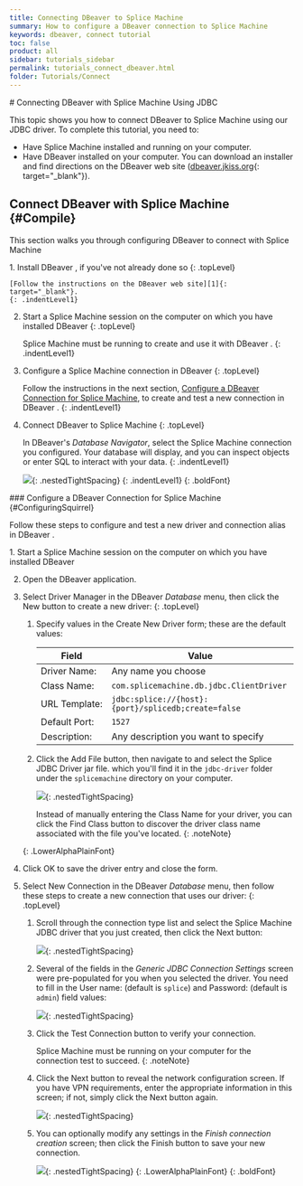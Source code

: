 ```yaml
---
title: Connecting DBeaver to Splice Machine
summary: How to configure a DBeaver connection to Splice Machine
keywords: dbeaver, connect tutorial
toc: false
product: all
sidebar: tutorials_sidebar
permalink: tutorials_connect_dbeaver.html
folder: Tutorials/Connect
---
```

<section>
<div class="TopicContent" data-swiftype-index="true" markdown="1">
# Connecting DBeaver with Splice Machine Using JDBC

This topic shows you how to connect DBeaver to Splice Machine using our
JDBC driver. To complete this tutorial, you need to:

* Have Splice Machine installed and running on your computer.
* Have DBeaver installed on your computer. You can download an installer
  and find directions on the DBeaver web site ([dbeaver.jkiss.org][1]{:
  target="_blank"}).

## Connect DBeaver with Splice Machine   {#Compile}

This section walks you through configuring DBeaver to connect
with Splice Machine

<div class="opsStepsList" markdown="1">
1.  Install DBeaver , if you've not already done so
    {: .topLevel}

    [Follow the instructions on the DBeaver web site][1]{:
    target="_blank"}.
    {: .indentLevel1}

2.  Start a Splice Machine session on the computer on which you have
    installed DBeaver
    {: .topLevel}

    Splice Machine must be running to create and use it with DBeaver .
    {: .indentLevel1}

3.  Configure a Splice Machine connection in DBeaver
    {: .topLevel}

    Follow the instructions in the next section, [Configure a DBeaver
    Connection for Splice Machine](#ConfiguringSquirrel), to create and
    test a new connection in DBeaver .
    {: .indentLevel1}

4.  Connect DBeaver to Splice Machine
    {: .topLevel}

    In DBeaver's *Database Navigator*, select the Splice Machine
    connection you configured. Your database will display, and you can
    inspect objects or enter SQL to interact with your data.
    {: .indentLevel1}

    ![](images/DBeaverSplice.png){: .nestedTightSpacing}
    {: .indentLevel1}
{: .boldFont}

</div>
### Configure a DBeaver Connection for Splice Machine   {#ConfiguringSquirrel}

Follow these steps to configure and test a new driver and connection
alias in DBeaver .

<div class="opsStepsList" markdown="1">
1.  Start a Splice Machine session on the computer on which you have
    installed DBeaver

2.  Open the DBeaver application.

3.  Select <span class="AppCommand">Driver Manager</span> in the DBeaver
    *Database* menu, then click the <span class="AppCommand">New</span>
    button to create a new driver:
    {: .topLevel}

    1.  Specify values in the <span class="AppCommand">Create New
        Driver</span> form; these are the default values:

        <table>
                                            <col />
                                            <col />
                                            <thead>
                                                <tr>
                                                    <th>Field</th>
                                                    <th>Value</th>
                                                </tr>
                                            </thead>
                                            <tbody>
                                                <tr>
                                                    <td class="AppFont">Driver Name:</td>
                                                    <td>Any name you choose</td>
                                                </tr>
                                                <tr>
                                                    <td class="AppFont">Class Name:</td>
                                                    <td><code>com.splicemachine.db.jdbc.ClientDriver</code></td>
                                                </tr>
                                                <tr>
                                                    <td class="AppFont">URL Template:</td>
                                                    <td><code>jdbc:splice://{host}:{port}/splicedb;create=false</code></td>
                                                </tr>
                                                <tr>
                                                    <td class="AppFont">Default Port:</td>
                                                    <td><code>1527</code></td>
                                                </tr>
                                                <tr>
                                                    <td class="AppFont">Description:</td>
                                                    <td>Any description you want to specify</td>
                                                </tr>
                                            </tbody>
                                        </table>

    2.  Click the <span class="AppCommand">Add File</span> button, then
        navigate to and select the Splice JDBC Driver jar file. which
        you'll find it in the `jdbc-driver` folder under the
        `splicemachine` directory on your computer.

        ![](images/DBeaverDriver.png){: .nestedTightSpacing}

        Instead of manually entering the <span class="AppCommand">Class
        Name</span> for your driver, you can click the <span
        class="AppCommand">Find Class</span> button to discover the
        driver class name associated with the file you've located.</span>
        {: .noteNote}

    {: .LowerAlphaPlainFont}

4.  Click <span class="AppCommand">OK</span> to save the driver entry
    and close the form.
    
5.  Select <span class="AppCommand">New Connection</span> in the DBeaver
    *Database* menu, then follow these steps to create a new connection
    that uses our driver:
    {: .topLevel}

    1.  Scroll through the connection type list and select the
        Splice Machine JDBC driver that you just created, then click the
        <span class="AppCommand">Next</span> button:

        ![](images/DBeaverConnection1.png){: .nestedTightSpacing}

    2.  Several of the fields in the *Generic JDBC Connection Settings*
        screen were pre-populated for you when you selected the driver.
        You need to fill in the <span class="AppCommand">User
        name:</span> (default is `splice`) and <span
        class="AppCommand">Password:</span> (default is `admin`) field
        values:

        ![](images/DBeaverConnection2.png){: .nestedTightSpacing}

    3.  Click the <span class="AppCommand">Test Connection</span> button
        to verify your connection.

        Splice Machine must be running on your computer for the
        connection test to succeed.
        {: .noteNote}

    4.  Click the <span class="AppCommand">Next</span> button to reveal
        the network configuration screen. If you have VPN requirements,
        enter the appropriate information in this screen; if not, simply
        click the <span class="AppCommand">Next</span> button again.

        ![](images/DBeaverConnection3.png){: .nestedTightSpacing}

    5.  You can optionally modify any settings in the *Finish connection
        creation* screen; then click the <span
        class="AppCommand">Finish</span> button to save your new
        connection.

        ![](images/DBeaverFinishConnection.png){: .nestedTightSpacing}
    {: .LowerAlphaPlainFont}
{: .boldFont}

</div>
</div>
</section>



[1]: http://dbeaver.jkiss.org/
